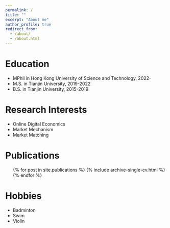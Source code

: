 ```yaml
---
permalink: /
title: ""
excerpt: "About me"
author_profile: true
redirect_from: 
  - /about/
  - /about.html
---
```



Education
======
* MPhil in Hong Kong University of Science and Technology, 2022-
* M.S. in Tianjin University, 2019-2022
* B.S. in Tianjin University, 2015-2019

Research Interests
======
* Online Digital Economics
* Market Mechanism
* Market Matching

Publications
======
  <ul>{% for post in site.publications %}
    {% include archive-single-cv.html %}
  {% endfor %}</ul>
  
Hobbies
======
  * Badminton
  * Swim
  * Violin
  

  
